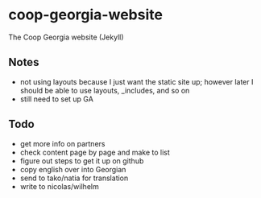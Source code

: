coop-georgia-website
====================

The Coop Georgia website (Jekyll)


Notes
-----

- not using layouts because I just want the static site up; however later I should be able to use layouts, _includes, and so on
- still need to set up GA



Todo
----

- get more info on partners
- check content page by page and make to list
- figure out steps to get it up on github
- copy english over into Georgian
- send to tako/natia for translation
- write to nicolas/wilhelm




